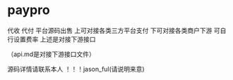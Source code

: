 # paypro    

 代收 代付 平台源码出售   上可对接各类三方平台支付  下可对接各类商户下游  可自行设置费率 上述是对接下游接口 
 
 （api.md是对接下游接口文件）
 
 源码详情请联系本人 ！！！jason_ful(请说明来意)
  
  
  
 
 
